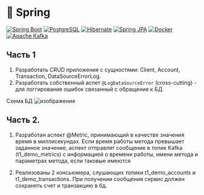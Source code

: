 # 🍃 Spring 

[![Spring Boot](https://img.shields.io/badge/Spring%20Boot-logo-6DB33F?logo=spring)](https://spring.io/projects/spring-boot)
[![PostgreSQL](https://img.shields.io/badge/PostgreSQL-logo-316192?logo=postgresql)](https://www.postgresql.org/)
[![Hibernate](https://img.shields.io/badge/Hibernate-logo-59666C?logo=hibernate)](https://hibernate.org/)
[![Spring JPA](https://img.shields.io/badge/Spring%20JPA-logo-6DB33F?logo=spring)](https://spring.io/projects/spring-data-jpa)
[![Docker](https://img.shields.io/badge/Docker-logo-2496ED?logo=docker)](https://www.docker.com/)
[![Apache Kafka](https://img.shields.io/badge/Apache%20Kafka-logo-000?logo=apachekafka)](https://kafka.apache.org/)

## Часть 1
1) Разработать CRUD приложения с сущностями: Client, Account, Transaction, DataSourceErrorLog.
2) Разработать собственный аспет `@LogDataSourceError` (cross-cutting) - для логгирования ошибок связанный с обращение к БД

Схема БД
![изображение](https://github.com/user-attachments/assets/64ebe196-dc4b-481f-ae1e-95b4b2b5ae8f)


## Часть 2.
1) Разработан аспект @Metric, принимающий в качестве значения время в миллисекундах.
  Если время работы метода превышает заданное значение, аспект отправлят
  сообщение в топик Kafka (t1_demo_metrics) c информацией о времени работы,
  имени метода и параметрах метода, если таковые имеются

2) Реализованы 2 консьюмера, слушающих топики t1_demo_accounts и t1_demo_transactions.
  При получении сообщения сервис должен сохранять счет и транзакцию в бд.
